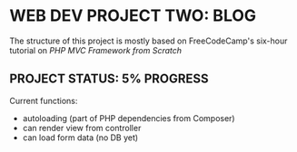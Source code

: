 # WEB DEV PROJECT TWO: BLOG
The structure of this project is mostly based on FreeCodeCamp's six-hour tutorial on *PHP MVC Framework from Scratch* 

## PROJECT STATUS: 5% PROGRESS 

Current functions:
- autoloading (part of PHP dependencies from Composer)
- can render view from controller
- can load form data (no DB yet)